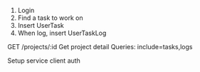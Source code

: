 1. Login
2. Find a task to work on
3. Insert UserTask
4. When log, insert UserTaskLog


GET /projects/:id
Get project detail
Queries: 
include=tasks,logs


Setup service client auth
